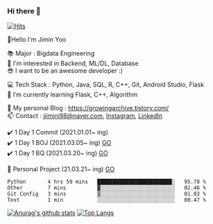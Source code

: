 ### Hi there 👋                       
[![Hits](https://hits.seeyoufarm.com/api/count/incr/badge.svg?url=https%3A%2F%2Fgithub.com%2Fjjimini98&count_bg=%23E55516&title_bg=%23A2C639&icon=&icon_color=%23000000&title=counts&edge_flat=false)](https://hits.seeyoufarm.com)


👋Hello I'm Jimin Yoo  
 
📚 Major :  Bigdata Engineering      
🤔 I'm interested in Backend, ML/DL, Database          
😎 I want to be an awesome developer :)                 

💻 Tech Stack : Python, Java, SQL, R, C++, Git, Android Studio, Flask                                                 
🌱 I’m currently learning  Flask,  C++, Algorithm          

🧐 My personal Blog : https://growingarchive.tistory.com/             
📫 Contact : jjimini98@naver.com, [Instagram](https://www.instagram.com/ggrowingtree/), [LinkedIn](https://www.linkedin.com/in/jimin-yoo-8b6aa0200/)       

✔️ 1 Day 1 Commit (2021.01.01~ ing)                                           
✔️ 1 Day 1 BOJ (2021.03.05~ ing) [GO](https://github.com/jjimini98/BOJ)                                                                  
✔️ 1 Day 1 BQ (2021.03.20~ ing) [GO](https://github.com/jjimini98/Backend_Interview_Question)

🏃 Personal Project (21.03.21~ ing)    [GO](https://github.com/jjimini98/SecurityLight)                                                         
<!--✍️ TIL(Today I Learned)  [GO](https://github.com/jjimini98/TIL)-->

   
<!--START_SECTION:waka-->
```text
Python       4 hrs 59 mins   ████████████████████████░   95.78 % 
Other        7 mins          ▓░░░░░░░░░░░░░░░░░░░░░░░░   02.46 % 
Git Config   3 mins          ▒░░░░░░░░░░░░░░░░░░░░░░░░   01.02 % 
Text         1 min           ░░░░░░░░░░░░░░░░░░░░░░░░░   00.47 % 
```
<!--END_SECTION:waka-->
[![Anurag's github stats](https://github-readme-stats.vercel.app/api?username=jjimini98)](https://github.com/anuraghazra/github-readme-stats)
[![Top Langs](https://github-readme-stats.vercel.app/api/top-langs/?username=jjimini98&langs_count=6&layout=compact)](https://github.com/anuraghazra/github-readme-stats)



<!--
**jjimini98/jjimini98** is a ✨ _special_ ✨ repository because its `README.md` (this file) appears on your GitHub profile.

[![solved.ac tier](http://mazassumnida.wtf/api/generate_badge?boj=jjimini98)](https://solved.ac/jjimini98)
![hyp3rflow's solved.ac stats](https://github-readme-solvedac.hyp3rflow.vercel.app/api/?handle=jjimini98)

Here are some ideas to get you started:

- 🔭 I’m currently working on ...
- 🌱 I’m currently learning d
- 👯 I’m looking to collaborate on ...
- 🤔 I’m looking for help with ...
- 💬 Ask me about ...
- 📫 Contact: [blog](https://growingarchive.tistory.com/) [instagram](https://www.instagram.com/ggrowingtree/) [email](jjimini98@naver.com)
- 😄 Pronouns: ...
- ⚡ Fun fact: ...



Here are some ideas to get you started:

- 🔭 I’m currently working on ...
- 🌱 I’m currently learning d
- 👯 I’m looking to collaborate on ...
- 🤔 I’m looking for help with ...
- 💬 Ask me about ...
- 📫 How to reach me: ...
- 😄 Pronouns: ...
- ⚡ Fun fact: ...

-->








